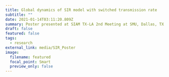 ```yaml
---
title: Global dynamics of SIR model with switched transmission rate
subtitle: ""
date: 2021-01-14T03:11:20.809Z
summary: Poster presented at SIAM TX-LA 2nd Meeting at SMU, Dallas, TX on Nov 2, 2019
draft: false
featured: false
tags:
  - research
external_link: media/SIR_Poster
image:
  filename: featured
  focal_point: Smart
  preview_only: false
---
```

